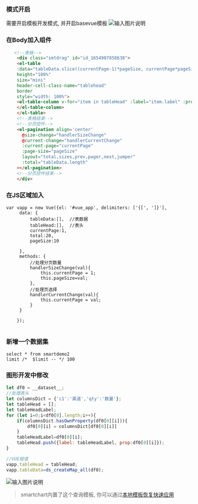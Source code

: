 
### 模式开启
需要开启模板开发模式, 并开启basevue模板
![输入图片说明](https://images.gitee.com/uploads/images/2022/0624/155210_520fad81_5500438.png "屏幕截图.png")


### 在Body加入组件
```html
   <!--表格-->
    <div class="smtdrag" id="id_1654907858638">
    <el-table
    :data="tableData.slice((currentPage-1)*pageSize, currentPage*pageSize)"
    height="100%"
    size="mini"
    header-cell-class-name="tablehead"
    border
    style="width: 100%">
    <el-table-column v-for="item in tableHead" :label="item.label" :property="item.prop" sortable>
    </el-table-column>
    </el-table>
    <!--表格结束-->
    <!--分页控件-->
    <el-pagination align='center'
      @size-change="handlerSizeChange"
      @current-change="handlerCurrentChange"
      :current-page="currentPage"
      :page-size="pageSize"
      layout="total,sizes,prev,pager,next,jumper"
      :total="tableData.length"
    ></el-pagination>
    <!--分页控件结束-->
    </div>

```

### 在JS区域加入
```
var vapp = new Vue({el: '#vue_app', delimiters: ['{[', ']}'], 
     data: {
         tableData:[],  //表数据
         tableHead:[],  //表头
         currentPage:1,
         total:20,
         pageSize:10
         
     },
     methods: {
         //处理分页数量
         handlerSizeChange(val){
             this.currentPage = 1;
             this.pageSize=val;
         },
         //处理页选择
         handlerCurrentChange(val){
             this.currentPage = val;
         }
     }
     
    });


```

### 新增一个数据集
```
select * from smartdemo2
limit /*  $limit -- */ 100

```
### 图形开发中修改

```js
let df0 = __dataset__;
//处理表头
let columnsDict = {'c1':'渠道','qty':'数量'};
let tableHead = [];
let tableHeadLabel;
for (let i=0;i<df0[0].length;i++){
    if(columnsDict.hasOwnProperty(df0[0][i])){
        df0[0][i] = columnsDict[df0[0][i]]
    }
    tableHeadLabel=df0[0][i];
    tableHead.push({label: tableHeadLabel, prop:df0[0][i]});
}

//VUE赋值
vapp.tableHead = tableHead;
vapp.tableData=ds_createMap_all(df0);

```
![输入图片说明](https://images.gitee.com/uploads/images/2022/0624/160003_acbfc93e_5500438.png "屏幕截图.png")


> smartchart内置了这个查询模板, 你可以通过[本地模板恢复快速应用](https://gitee.com/smartchart/smartchart/wikis/1.%E5%9F%BA%E7%A1%80%E6%93%8D%E4%BD%9C/%E5%BA%94%E7%94%A8%E6%A8%A1%E6%9D%BF)
